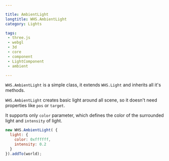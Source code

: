 ```yaml
---

title: AmbientLight
longtitle: WHS.AmbientLight
category: Lights

tags:
 - three.js
 - webgl
 - 3d
 - core
 - component
 - LightComponent
 - ambient

---
```


`WHS.AmbientLight` is a simple class, it extends `WHS.Light` and inherits all it's methods.

`WHS.AmbientLight` creates basic light around all scene, so it doesn't need properties like `pos` or `target`.

It supports only `color` parameter, which defines the color of the surrounded light and `intensity` of light.

```javascript
new WHS.AmbientLight( {
  light: {
    color: 0xffffff,
    intensity: 0.2
  }
}).addTo(world);
```
